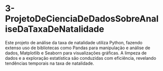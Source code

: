 # 3-ProjetoDeCienciaDeDadosSobreAnaliseDaTaxaDeNatalidade
Este projeto de análise da taxa de natalidade utiliza Python, fazendo extenso uso de bibliotecas como Pandas para manipulação e análise de dados, Matplotlib e Seaborn para visualizações gráficas. A limpeza de dados e a exploração estatística são conduzidas com eficiência, revelando tendências temporais na taxa de natalidade.
